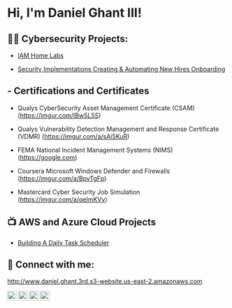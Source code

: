 <h1>Hi, I'm Daniel Ghant III! </h1>

<h2>👨‍💻 Cybersecurity Projects:</h2>

- [IAM Home Labs](https://github.com/DanielGhant3rd/Active-Directory-Lab/tree/main)

- [Security Implementations Creating & Automating New Hires Onboarding](https://github.com/DanielGhant3rd/-1stWeeksofCloudOps)

<h2> - Certifications and Certificates</h2>

- Qualys CyberSecurity Asset Management Certificate (CSAM) (https://imgur.com/IBw5L5S)

- Qualys Vulnerability Detection Management and Response Certificate (VDMR) (https://imgur.com/a/sAi5KuR)
  
- FEMA National Incident Management Systems (NIMS) (https://google.com)

- Coursera Microsoft Windows Defender and Firewalls (https://imgur.com/a/BpvTgFp)

- Mastercard Cyber Security Job Simulation (https://imgur.com/a/qeImKVy)

<h2>📺 AWS and Azure Cloud Projects</h2>

- [Building A Daily Task Scheduler](https://partyrock.aws/u/DanielG26/7rxMYkNtw/Daily-Inspirations%3A-A-Devotional-Journey)


<h2> 🤳 Connect with me:</h2>

http://www.daniel.ghant.3rd.s3-website.us-east-2.amazonaws.com

[<img align="left" alt="JoshMadakor | YouTube" width="22px" src="https://cdn.jsdelivr.net/npm/simple-icons@v3/icons/youtube.svg" />][youtube]
[<img align="left" alt="JoshMadakor | Twitter" width="22px" src="https://cdn.jsdelivr.net/npm/simple-icons@v3/icons/twitter.svg" />][twitter]
[<img align="left" alt="JoshMadakor | LinkedIn" width="22px" src="https://cdn.jsdelivr.net/npm/simple-icons@v3/icons/linkedin.svg" />][linkedin]
[<img align="left" alt="JoshMadakor | Instagram" width="22px" src="https://cdn.jsdelivr.net/npm/simple-icons@v3/icons/instagram.svg" />][instagram]

[twitter]: https://twitter.com/joshmadakor
[youtube]: https://www.youtube.com/c/joshmadakor
[instagram]: https://www.instagram.com/joshmadakor/
[linkedin]: https://www.linkedin.com/in/danielghantiii?utm_source=share&utm_campaign=share_via&utm_content=profile&utm_medium=ios_app

<!--
**joshmadakor1/joshmadakor1** is a ✨ _special_ ✨ repository because its `README.md` (this file) appears on your GitHub profile.

Here are some ideas to get you started:

- 🔭 I’m currently working on ...
- 🌱 I’m currently learning ...
- 👯 I’m looking to collaborate on ...
- 🤔 I’m looking for help with ...
- 💬 Ask me about ...
- 📫 How to reach me: ...
- 😄 Pronouns: ...
- ⚡ Fun fact: ...
-->

